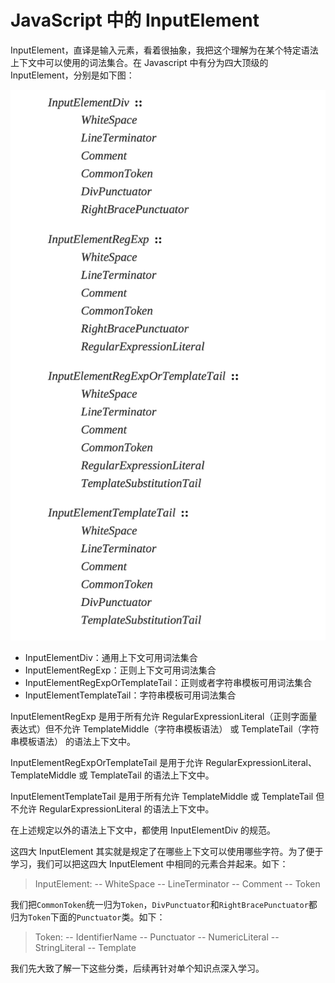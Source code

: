 # JavaScript 中的 InputElement

InputElement，直译是输入元素，看着很抽象，我把这个理解为在某个特定语法上下文中可以使用的词法集合。在 Javascript 中有分为四大顶级的 InputElement，分别是如下图：

![InputElement](./images/InputElement.png)

- InputElementDiv：通用上下文可用词法集合
- InputElementRegExp：正则上下文可用词法集合
- InputElementRegExpOrTemplateTail：正则或者字符串模板可用词法集合
- InputElementTemplateTail：字符串模板可用词法集合

InputElementRegExp 是用于所有允许 RegularExpressionLiteral（正则字面量表达式）但不允许 TemplateMiddle（字符串模板语法） 或 TemplateTail（字符串模板语法） 的语法上下文中。

InputElementRegExpOrTemplateTail 是用于允许 RegularExpressionLiteral、TemplateMiddle 或 TemplateTail 的语法上下文中。

InputElementTemplateTail 是用于所有允许 TemplateMiddle 或 TemplateTail 但不允许 RegularExpressionLiteral 的语法上下文中。

在上述规定以外的语法上下文中，都使用 InputElementDiv 的规范。

这四大 InputElement 其实就是规定了在哪些上下文可以使用哪些字符。为了便于学习，我们可以把这四大 InputElement 中相同的元素合并起来。如下：

> InputElement:
> -- WhiteSpace
> -- LineTerminator
> -- Comment
> -- Token

我们把`CommonToken`统一归为`Token`，`DivPunctuator`和`RightBracePunctuator`都归为`Token`下面的`Punctuator`类。如下：

> Token:
> -- IdentifierName
> -- Punctuator
> -- NumericLiteral
> -- StringLiteral
> -- Template

我们先大致了解一下这些分类，后续再针对单个知识点深入学习。
